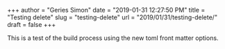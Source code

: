 +++
author = "Geries Simon"
date = "2019-01-31 12:27:50 PM"
title = "Testing delete"
slug = "testing-delete"
url = "2019/01/31/testing-delete/"
draft = false
+++

This is a test of the build process using the new toml front matter options.
